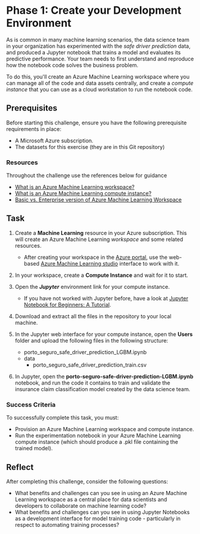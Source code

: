 # Phase 1: Create your Development Environment

As is common in many machine learning scenarios, the data science team in your organization has experimented with the *safe driver prediction* data, and produced a Jupyter notebook that trains a model and evaluates its predictive performance. Your team needs to first understand and reproduce how the notebook code solves the business problem.

To do this, you'll create an Azure Machine Learning workspace where you can manage all of the code and data assets centrally, and create a *compute instance* that you can use as a  cloud workstation to run the notebook code.

## Prerequisites

Before starting this challenge, ensure you have the following prerequisite requirements in place:

* A Microsoft Azure subscription.
* The datasets for this exercise (they are in this Git repository)

### Resources

Throughout the challenge use the references below for guidance

* [What is an Azure Machine Learning workspace?](https://docs.microsoft.com/azure/machine-learning/concept-workspace)
* [What is an Azure Machine Learning compute instance?](https://docs.microsoft.com/azure/machine-learning/concept-compute-instance)
* [Basic vs. Enterprise version of Azure Machine Learning Workspace](https://docs.microsoft.com/en-us/azure/machine-learning/overview-what-is-azure-ml#sku)


## Task

1. Create a **Machine Learning** resource in your Azure subscription. This will create an Azure Machine Learning *workspace* and some related resources.
    * After creating your workspace in the [Azure portal](https://portal.azure.com), use the web-based [Azure Machine Learning studio](https://ml.azure.com) interface to work with it.
2. In your workspace, create a **Compute Instance** and wait for it to start.
3. Open the ***Jupyter*** environment link for your compute instance.
    * If you have not worked with Jupyter before, have a look at [Jupyter Notebook for Beginners: A Tutorial](https://www.dataquest.io/blog/jupyter-notebook-tutorial/).
4. Download and extract all the files in the repository to your local machine.
5. In the Jupyter web interface for your compute instance, open the **Users** folder and upload the following files in the following structure:

    * porto_seguro_safe_driver_prediction_LGBM.ipynb
    * data
        * porto_seguro_safe_driver_prediction_train.csv

6. In Jupyter, open the **porto-seguro-safe-driver-prediction-LGBM.ipynb** notebook, and run the code it contains to train and validate the insurance claim classification model created by the data science team.

### Success Criteria

To successfully complete this task, you must: 

* Provision an Azure Machine Learning workspace and compute instance.
* Run the experimentation notebook in your Azure Machine Learning compute instance (which should produce a .pkl file containing the trained model).


## Reflect

After completing this challenge, consider the following questions:

* What benefits and challenges can you see in using an Azure Machine Learning workspace as a central place for data scientists and developers to collaborate on machine learning code?
* What benefits and challenges can you see in using Jupyter Notebooks as a development interface for model training code - particularly in respect to automating training processes?
